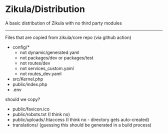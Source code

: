 # Zikula/Distribution

A basic distribution of Zikula with no third party modules

----

Files that are copied from zikula/core repo (via github action)
 - config/*
   - not dynamic/generated.yaml
   - not packages/dev or packages/test
   - not routes/dev
   - not services_custom.yaml
   - not routes_dev.yaml
 - src/Kernel.php
 - public/index.php
 - .env

should we copy?
 - public/favicon.ico
 - public/robots.txt (I think no)
 - public/uploads/.htaccess (I think no - directory gets auto-created)
 - translations/ (guessing this should be generated in a build process)
